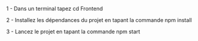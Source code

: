 1 - Dans un terminal tapez cd Frontend

2 - Installez les dépendances du projet en tapant la commande npm install

3 - Lancez le projet en tapant la commande npm start
